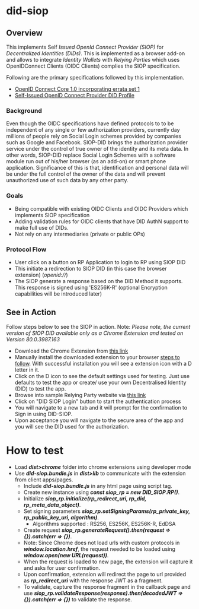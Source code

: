 # did-siop #

## Overview ##
This implements Self _Issued OpenId Connect Provider (SIOP)_ for _Decentralized Identities (DIDs)_. This is implemented  as a browser add-on and allows to integrate _Identity Wallets_ with _Relying Parties_ which uses OpenIDConnect Clients (OIDC Clients) complies the SIOP specification.

Following are the primary specifications followed by this implementation.
* [OpenID Connect Core 1.0 incorporating errata set 1](https://openid.net/specs/openid-connect-core-1_0.html#SelfIssued)
* [Self-Issued OpenID Connect Provider DID Profile](https://identity.foundation/did-siop/)

### Background ###
Even though the OIDC specifications have defined protocols to to be independent of any single or few authorization providers, currently day millions of people rely on Social Login schemes provided by companies such as Google and Facebook. SIOP-DID brings the authorization provider service under the control of true owner of the identity and its meta data. In other words, SIOP-DID replace Social Login Schemes with a software module run out of his/her browser (as an add-on) or smart phone application. Significance of this is that, identification and personal data will be under the full control of the owner of the data and will prevent unauthorized use of such data by any other party.

### Goals ###
* Being compatible with existing OIDC Clients and OIDC Providers which implements SIOP specification
* Adding validation rules for OIDC clients that have DID AuthN support to make full use of DIDs.
* Not rely on any intermediaries (private or public OPs)

### Protocol Flow ###
* User click on a button on RP Application to login to RP using SIOP DID
* This initiate a redirection to SIOP DID (in this case the browser extension) (_openid://<SIOP Request>_)
* The SIOP generate a response _<SIOP Response>_ based on the DID Method it supports. This response is signed using 'ES256K-R' (optional Encryption capabilities will be introduced later)


## See in Action ##
Follow steps below to see the SIOP in action.
Note: _Please note, the current version of SIOP DID available only as a Chrome Extension and tested on  Version 80.0.3987.163_

- Download the Chrome Extension from [this link](https://drive.google.com/file/d/1H6lrjISG3WxxYtwXA1FSowB9Q1lojOJU/view?usp=sharing)
- Manually install the downloaded extension to your browser [steps to follow](https://webkul.com/blog/how-to-install-the-unpacked-extension-in-chrome/). With successful installation you will see a extension icon with a D letter in it.
- Click on the D icon to see the default settings used for testing. Just use defaults to test the app or create/ use your own Decentralised Identity (DID) to test the app.
- Browse into sample Relying Party website via [this link](https://did-siop-rp-test.herokuapp.com/)
- Click on "DID SIOP Login" button to start the authentication process
- You will navigate to a new tab and it will prompt for the confirmation to Sign in using DID-SIOP.
- Upon acceptance you will navigate to the secure area of the app and you will see the DID used for the authorization.



# How to test
* Load ***dist>chrome*** folder into chrome extensions using developer mode
* Use ***did-siop.bundle.js*** in ***dist>lib*** to communicate with the extension from client apps/pages.
  * Include ***did-siop.bundle.js*** in any html page using script tag.
  * Create new instance using ***const siop_rp = new DID_SIOP.RP()***.
  * Initialize ***siop_rp.initialize(rp_redirect_uri, rp_did, rp_meta_data_object)***.
  * Set signing parameters ***siop_rp.setSigningParams(rp_private_key, rp_public_key_uri, algorithm)***.
    * Algorithms supported : RS256, ES256K, ES256K-R, EdDSA
  * Create request ***siop_rp.generateRequest().then(request => {}).catch(err => {})***.
  * Note: Since Chrome does not load urls with custom protocols in ***window.location.href***, the request needed to be loaded using ***window.open(new URL(request))***.
  * When the request is loaded to new page, the extension will capture it and asks for user confirmation.
  * Upon confirmation, extension will redirect the page to url provided as ***rp_redirect_uri*** with the response JWT as a fragment.
  * To validate, capture the response fragment in the callback page and use ***siop_rp.validateResponse(response).then(decodedJWT => {}).catch(err => {})*** to validate the response.
